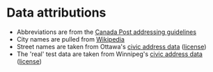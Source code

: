 # Data attributions

- Abbreviations are from the [Canada Post addressing guidelines](https://www.canadapost-postescanada.ca/cpc/en/support/articles/addressing-guidelines/symbols-and-abbreviations.page?)
- City names are pulled from [Wikipedia](https://en.wikipedia.org/wiki/List_of_cities_in_Canada)
- Street names are taken from Ottawa's [civic address data](https://open.ottawa.ca/datasets/ottawa::municipal-address-points/) ([license](https://ottawa.ca/en/city-hall/open-transparent-and-accountable-government/open-data))
- The 'real' test data are taken from Winnipeg's [civic address data](https://data.winnipeg.ca/City-Planning/Addresses/cam2-ii3u) ([license](https://data.winnipeg.ca/stories/s/Open-Data-Licence/rwzh-4ijx/))

